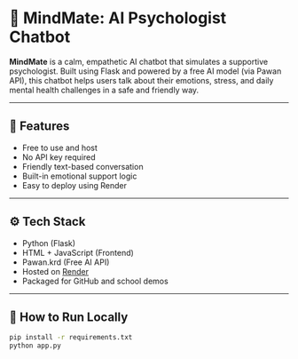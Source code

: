 # 🧠 MindMate: AI Psychologist Chatbot

**MindMate** is a calm, empathetic AI chatbot that simulates a supportive psychologist. Built using Flask and powered by a free AI model (via Pawan API), this chatbot helps users talk about their emotions, stress, and daily mental health challenges in a safe and friendly way.

---

## 🌟 Features

- Free to use and host
- No API key required
- Friendly text-based conversation
- Built-in emotional support logic
- Easy to deploy using Render

---

## ⚙️ Tech Stack

- Python (Flask)
- HTML + JavaScript (Frontend)
- Pawan.krd (Free AI API)
- Hosted on [Render](https://render.com)
- Packaged for GitHub and school demos

---

## 🚀 How to Run Locally

```bash
pip install -r requirements.txt
python app.py
